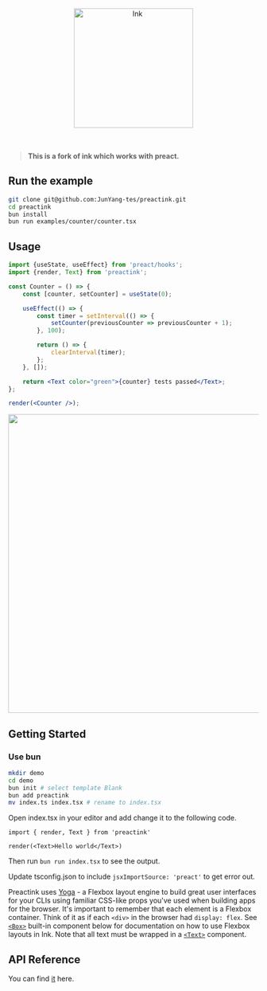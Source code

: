 <div align="center">
	<br>
	<br>
	<img width="240" alt="Ink" src="media/logo.png">
	<br>
	<br>
	<br>
</div>

>**This is a fork of ink which works with preact.**

## Run the example

```sh
git clone git@github.com:JunYang-tes/preactink.git
cd preactink
bun install
bun run examples/counter/counter.tsx
```

## Usage

```jsx
import {useState, useEffect} from 'preact/hooks';
import {render, Text} from 'preactink';

const Counter = () => {
	const [counter, setCounter] = useState(0);

	useEffect(() => {
		const timer = setInterval(() => {
			setCounter(previousCounter => previousCounter + 1);
		}, 100);

		return () => {
			clearInterval(timer);
		};
	}, []);

	return <Text color="green">{counter} tests passed</Text>;
};

render(<Counter />);
```

<img src="media/demo.svg" width="600">

## Getting Started

### Use bun

```sh
mkdir demo
cd demo
bun init # select template Blank
bun add preactink
mv index.ts index.tsx # rename to index.tsx
```

Open index.tsx in your editor and add change it to the following code.

```tsx
import { render, Text } from 'preactink'

render(<Text>Hello world</Text>)
```

Then run `bun run index.tsx` to see the output.

Update tsconfig.json to include `jsxImportSource: 'preact'` to get error out.


Preactink uses [Yoga](https://github.com/facebook/yoga) - a Flexbox layout engine to build great user interfaces for your CLIs using familiar CSS-like props you've used when building apps for the browser.
It's important to remember that each element is a Flexbox container.
Think of it as if each `<div>` in the browser had `display: flex`.
See [`<Box>`](#box) built-in component below for documentation on how to use Flexbox layouts in Ink.
Note that all text must be wrapped in a [`<Text>`](#text) component.

## API Reference

You can find [it](./api.md) here.
